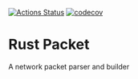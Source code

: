 [![Actions Status](https://github.com/sharksforarms/rust-packet/workflows/CI/badge.svg)](https://github.com/sharksforarms/rust-packet/actions)
[![codecov](https://codecov.io/gh/sharksforarms/rust-packet/branch/master/graph/badge.svg)](https://codecov.io/gh/sharksforarms/rust-packet)

# Rust Packet

A network packet parser and builder
